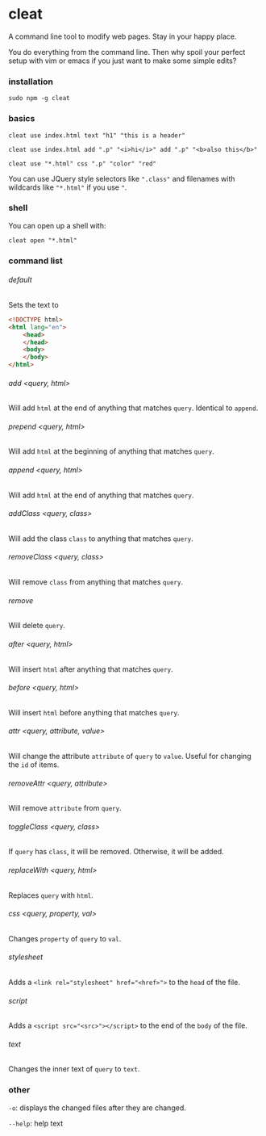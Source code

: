 # cleat
A command line tool to modify web pages. Stay in your happy place.

You do everything from the command line. Then why spoil your perfect setup with vim or emacs if you just want to make some simple edits?

### installation
```shell
sudo npm -g cleat
```

### basics
```shell
cleat use index.html text "h1" "this is a header"

cleat use index.html add ".p" "<i>hi</i>" add ".p" "<b>also this</b>"

cleat use "*.html" css ".p" "color" "red"
```

You can use JQuery style selectors like `".class"` and filenames with wildcards like `"*.html"` if you use `"`.

### shell
You can open up a shell with:
```shell
cleat open "*.html"
```

### command list

###### default
Sets the text to	
```html
<!DOCTYPE html>
<html lang="en">
	<head>
	</head>
	<body>
	</body>
</html>
```

###### add <query, html>
Will add `html` at the end of anything that matches `query`. Identical to `append`.


###### prepend <query, html>
Will add `html` at the beginning of anything that matches `query`.

###### append <query, html>
Will add `html` at the end of anything that matches `query`.

###### addClass <query, class>
Will add the class `class` to anything that matches `query`.

###### removeClass <query, class>
Will remove `class` from anything that matches `query`.

###### remove <query>
Will delete `query`.

###### after <query, html>
Will insert `html` after anything that matches `query`.

###### before <query, html>
Will insert `html` before anything that matches `query`.

###### attr <query, attribute, value>
Will change the attribute `attribute` of `query` to `value`. Useful for changing the `id` of items.

###### removeAttr <query, attribute>
Will remove `attribute` from `query`.

###### toggleClass <query, class>
If `query` has `class`, it will be removed. Otherwise, it will be added.

###### replaceWith <query, html>
Replaces `query` with `html`.

###### css <query, property, val>
Changes `property` of `query` to `val`.

###### stylesheet <href>
Adds a `<link rel="stylesheet" href="<href>">` to the `head` of the file. 

###### script  <src>
Adds a `<script src="<src>"></script>` to the end of the `body` of the file.

###### text <query> <text>
Changes the inner text of `query` to `text`.

### other

`-o`: displays the changed files after they are changed.

`--help`: help text
